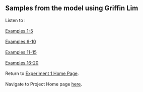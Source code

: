 <!-- exp 1a -->

## Samples from the model using Griffin Lim
Listen to :
<br><br>
[Examples 1-5](https://ljlj9.github.io/mscproject/experiment_1a_i.html)
<br><br>
[Examples 6-10](https://ljlj9.github.io/mscproject/experiment_1a_ii.html)
<br><br>
[Examples 11-15](https://ljlj9.github.io/mscproject/experiment_1a_iii.html)
<br><br>
[Examples 16-20](https://ljlj9.github.io/mscproject/experiment_1a_iv.html)
<br><br>
Return to [Experiment 1 Home Page](https://ljlj9.github.io/mscproject/experiment_1.html).
<br><br>
Navigate to Project Home page [here](https://ljlj9.github.io/mscproject/index.html).
